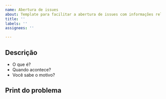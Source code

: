 ```yaml
---
name: Abertura de issues
about: Template para facilitar a abertura de issues com informações relevantes
title: ''
labels: ''
assignees: ''

---
```


## Descrição
- O que é?
- Quando acontece?  
- Você sabe o motivo? 
## Print do problema
